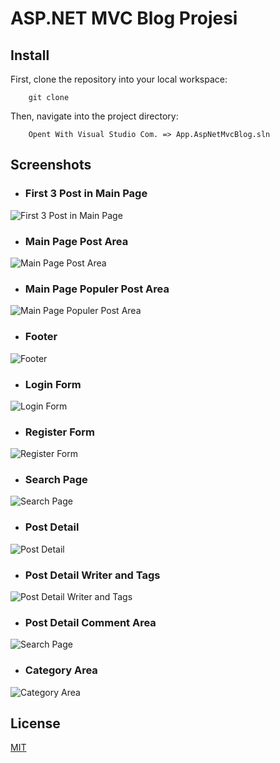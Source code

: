 # ASP.NET MVC Blog Projesi


## Install
First, clone the repository into your local workspace:
```
    git clone 
```

Then, navigate into the project directory:
```
    Opent With Visual Studio Com. => App.AspNetMvcBlog.sln
```

## Screenshots
- ### First 3 Post in Main Page
![First 3 Post in Main Page](https://cdn.discordapp.com/attachments/916029512884563999/959003153003581460/unknown.png)
- ### Main Page Post Area
![Main Page Post Area](https://cdn.discordapp.com/attachments/916029512884563999/959003192761384990/unknown.png)
- ### Main Page Populer Post Area
![Main Page Populer Post Area](https://cdn.discordapp.com/attachments/916029512884563999/959003245584465951/unknown.png)
- ### Footer
![Footer](https://cdn.discordapp.com/attachments/916029512884563999/959003288823537675/unknown.png)
- ### Login Form
![Login Form](https://cdn.discordapp.com/attachments/916029512884563999/952079405566537809/unknown.png)
- ### Register Form 
![Register Form](https://cdn.discordapp.com/attachments/916029512884563999/952079562261540914/unknown.png)
- ### Search Page
![Search Page](https://cdn.discordapp.com/attachments/916029512884563999/959003192761384990/unknown.png)
- ### Post Detail
![Post Detail](https://cdn.discordapp.com/attachments/916029512884563999/959003362622316585/unknown.png)
- ### Post Detail Writer and Tags
![Post Detail Writer and Tags](https://cdn.discordapp.com/attachments/916029512884563999/959003421892030464/unknown.png)
- ### Post Detail Comment Area
![Search Page](https://cdn.discordapp.com/attachments/916029512884563999/959003482067726356/unknown.png)
- ### Category Area
![Category Area](https://cdn.discordapp.com/attachments/916029512884563999/959003561847566346/unknown.png)


## License
[MIT](https://choosealicense.com/licenses/mit/)
